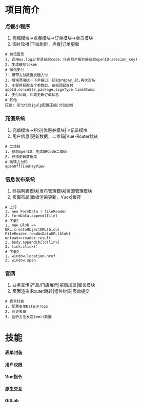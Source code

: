 # 项目简介

### 点餐小程序

1. 商城模块→点餐模块→订单模块→会员模块
2. 图片轮播|下拉刷新，点餐|订单更新

~~~shell
# 微信登录
1. 调用wx.login登录获取code，传递商户服务器获取openID(session_key)
2. 生成缓存token
# 微信支付
1. 携带支付数据发起支付
2. 后端调用统一下单接口，获取prepay_id,再次签名
3. 小程序获取五个参数后，鉴权调起支付
appId,nonceStr,package,signType,timeStamp
4. 支付回调，后端更新订单状态
# 其他
压缩: 简化代码|gulp配置压缩|分包加载
~~~

### 充值系统

1. 充值模块→积分|优惠券模块|→记录模块
2. 用户信息|更新数据，二维码|Vue-Router跳转

~~~shell
# 二维码
1. 获取openID，生成QRCode二维码
2. 扫描更新数据库
# 跳转支付码
openOfflinePayView
~~~

### 信息发布系统

1. 终端列表模块|发布管理模块|资源管理模块
2. 页面布局|数据渲染更新，Vuex|缓存

~~~shell
# 上传
1. new FormData | fileReader
2. formData.append(file)
# 下载1
1. new Blob =>
URL.createObjectURL(blob)
FileReader.readAsDataURL(blob)
onload=>reader.result
2. body.appendChild(link)
3. link.click()
# 下载2
1. window.location.href
2. window.open
~~~

### 官网

1. 业务宣传|产品/门店展示|招商加盟|留言模块
2. 页面渲染|Router跳转|组件封装|表单提交

~~~shell
# 表单封装
1. 配置表单Data|Props
2. 验证表单
3. 监听方法发送$emit数据
~~~

# 技能

#### 表单封装

#### 用户权限

#### Vue指令

#### 原生交互

#### GitLab